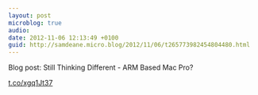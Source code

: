 ```yaml
---
layout: post
microblog: true
audio: 
date: 2012-11-06 12:13:49 +0100
guid: http://samdeane.micro.blog/2012/11/06/t265773982454804480.html
---
```

Blog post: Still Thinking Different - ARM Based Mac Pro?

[t.co/xgq1Jt37](http://t.co/xgq1Jt37)
